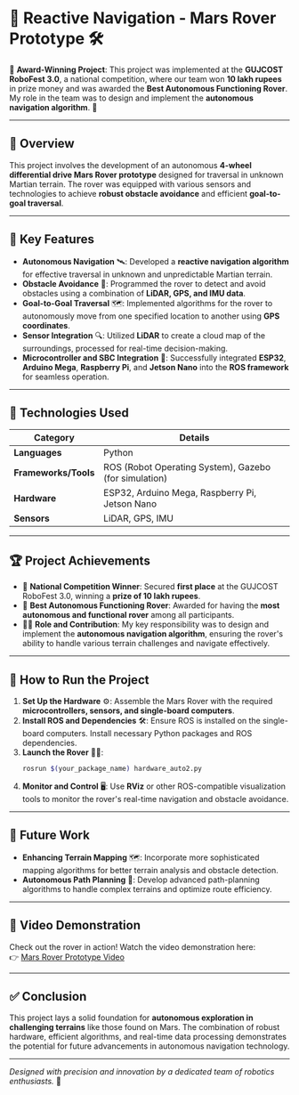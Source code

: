 # 🚀 Reactive Navigation - Mars Rover Prototype 🛠️

🎉 **Award-Winning Project**: This project was implemented at the **GUJCOST RoboFest 3.0**, a national competition, where our team won **10 lakh rupees** in prize money and was awarded the **Best Autonomous Functioning Rover**. My role in the team was to design and implement the **autonomous navigation algorithm**. 🌟

---

## 🌌 Overview

This project involves the development of an autonomous **4-wheel differential drive Mars Rover prototype** designed for traversal in unknown Martian terrain. The rover was equipped with various sensors and technologies to achieve **robust obstacle avoidance** and efficient **goal-to-goal traversal**.

---

## 🌟 Key Features

- **Autonomous Navigation** 🛰️: Developed a **reactive navigation algorithm** for effective traversal in unknown and unpredictable Martian terrain.
- **Obstacle Avoidance** 🚧: Programmed the rover to detect and avoid obstacles using a combination of **LiDAR, GPS, and IMU data**.
- **Goal-to-Goal Traversal** 🗺️: Implemented algorithms for the rover to autonomously move from one specified location to another using **GPS coordinates**.
- **Sensor Integration** 🔍: Utilized **LiDAR** to create a cloud map of the surroundings, processed for real-time decision-making.
- **Microcontroller and SBC Integration** 🔧: Successfully integrated **ESP32**, **Arduino Mega**, **Raspberry Pi**, and **Jetson Nano** into the **ROS framework** for seamless operation.

---

## 🧰 Technologies Used

| **Category**       | **Details**                                       |
| ------------------- | ------------------------------------------------- |
| **Languages**       | Python                                           |
| **Frameworks/Tools**| ROS (Robot Operating System), Gazebo (for simulation) |
| **Hardware**        | ESP32, Arduino Mega, Raspberry Pi, Jetson Nano   |
| **Sensors**         | LiDAR, GPS, IMU                                  |

---

## 🏆 Project Achievements

- 🥇 **National Competition Winner**: Secured **first place** at the GUJCOST RoboFest 3.0, winning a **prize of 10 lakh rupees**.
- 🏅 **Best Autonomous Functioning Rover**: Awarded for having the **most autonomous and functional rover** among all participants.
- 👨‍💻 **Role and Contribution**: My key responsibility was to design and implement the **autonomous navigation algorithm**, ensuring the rover's ability to handle various terrain challenges and navigate effectively.

---

## 🚀 How to Run the Project

1. **Set Up the Hardware** ⚙️: Assemble the Mars Rover with the required **microcontrollers, sensors, and single-board computers**.
2. **Install ROS and Dependencies** 🛠️: Ensure ROS is installed on the single-board computers. Install necessary Python packages and ROS dependencies.
3. **Launch the Rover** 🏃‍♂️:
   ```bash
   rosrun $(your_package_name) hardware_auto2.py
   ```
4. **Monitor and Control** 🖥️: Use **RViz** or other ROS-compatible visualization tools to monitor the rover's real-time navigation and obstacle avoidance.

---

## 🔮 Future Work

- **Enhancing Terrain Mapping** 🗺️: Incorporate more sophisticated mapping algorithms for better terrain analysis and obstacle detection.
- **Autonomous Path Planning** 🤖: Develop advanced path-planning algorithms to handle complex terrains and optimize route efficiency.

---

## 🎥 Video Demonstration

Check out the rover in action! Watch the video demonstration here:  
👉 [Mars Rover Prototype Video](https://drive.google.com/file/d/1I4u0CLZ6sdeeGeIAC29c-5VQTykuH7CG/view?usp=sharing)

---

## ✅ Conclusion

This project lays a solid foundation for **autonomous exploration in challenging terrains** like those found on Mars. The combination of robust hardware, efficient algorithms, and real-time data processing demonstrates the potential for future advancements in autonomous navigation technology.

---

*Designed with precision and innovation by a dedicated team of robotics enthusiasts.* 🚀

